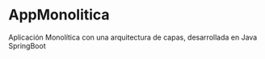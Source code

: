 # AppMonolitica
Aplicación Monolítica con una arquitectura de capas, desarrollada en Java SpringBoot
